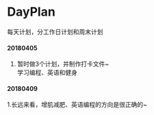 # DayPlan
每天计划，分工作日计划和周末计划
#### 20180405
1. 暂时做3个计划，并制作打卡文件~  
学习编程、英语和健身
#### 20180409
1.长远来看，增肌减肥、英语编程的方向是很正确的~
